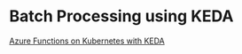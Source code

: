# Batch Processing using KEDA

[Azure Functions on Kubernetes with KEDA](https://learn.microsoft.com/en-us/azure/azure-functions/functions-kubernetes-keda)